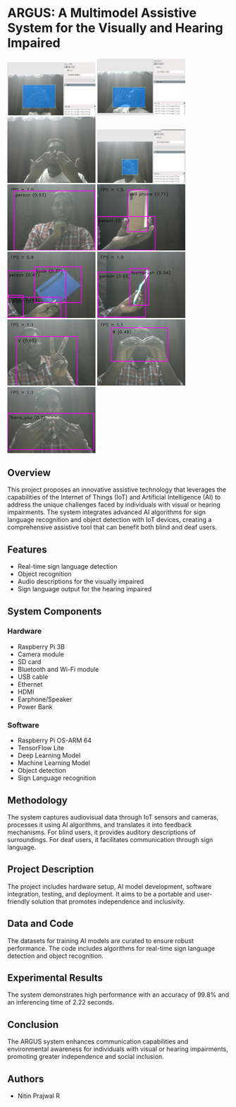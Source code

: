 # ARGUS: A Multimodel Assistive System for the Visually and Hearing Impaired

<p align="left">
  <img src="images/img1.png" width="200">
  <img src="images/img2.png" width="200">
  <img src="images/img3.jpg" width="200">
  <img src="images/img4.png" width="200">
  <img src="images/img5.png" width="200">
  <img src="images/img6.png" width="200">
  <img src="images/img7.png" width="200">
  <img src="images/img8.png" width="200">
  <img src="images/img9.png" width="200">
  <img src="images/img10.png" width="200">
  <img src="images/img11.png" width="200">
</p>

## Overview
This project proposes an innovative assistive technology that leverages the capabilities of the Internet of Things (IoT) and Artificial Intelligence (AI) to address the unique challenges faced by individuals with visual or hearing impairments. The system integrates advanced AI algorithms for sign language recognition and object detection with IoT devices, creating a comprehensive assistive tool that can benefit both blind and deaf users.

## Features
- Real-time sign language detection
- Object recognition
- Audio descriptions for the visually impaired
- Sign language output for the hearing impaired

## System Components

### Hardware
- Raspberry Pi 3B
- Camera module
- SD card
- Bluetooth and Wi-Fi module
- USB cable
- Ethernet
- HDMI
- Earphone/Speaker
- Power Bank

### Software
- Raspberry Pi OS-ARM 64
- TensorFlow Lite
- Deep Learning Model
- Machine Learning Model
- Object detection
- Sign Language recognition

## Methodology
The system captures audiovisual data through IoT sensors and cameras, processes it using AI algorithms, and translates it into feedback mechanisms. For blind users, it provides auditory descriptions of surroundings. For deaf users, it facilitates communication through sign language.

## Project Description
The project includes hardware setup, AI model development, software integration, testing, and deployment. It aims to be a portable and user-friendly solution that promotes independence and inclusivity.

## Data and Code
The datasets for training AI models are curated to ensure robust performance. The code includes algorithms for real-time sign language detection and object recognition.

## Experimental Results
The system demonstrates high performance with an accuracy of 99.8% and an inferencing time of 2.22 seconds.

## Conclusion
The ARGUS system enhances communication capabilities and environmental awareness for individuals with visual or hearing impairments, promoting greater independence and social inclusion.

## Authors
- Nitin Prajwal R

